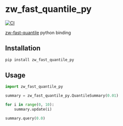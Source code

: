 # zw_fast_quantile_py

[![CI](https://github.com/MnO2/zw-fast-quantile-py/actions/workflows/CI.yml/badge.svg)](https://github.com/MnO2/zw-fast-quantile-py/actions/workflows/CI.yml)

[zw-fast-quantile](https://github.com/MnO2/zw-fast-quantile) python binding

## Installation

```bash
pip install zw_fast_quantile_py
```

## Usage

```python
import zw_fast_quantile_py

summary = zw_fast_quantile_py.QuantileSummary(0.01)

for i in range(0, 10):
    summary.update(i)

summary.query(0.0)
```
